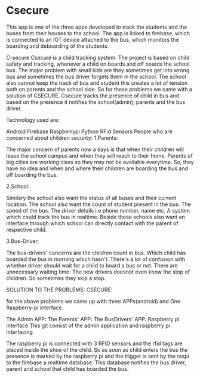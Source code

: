 # Csecure
This app is one of the three apps developed to track the students and the buses from their houses to the school. The app is linked to firebase, which is connected to an IOT device attached to the bus, which monitors the boarding and deboarding of the students.

C-secure
Csecure is a child tracking system. The project is based on child safety and tracking, whenever a child on boards and off boards the school bus. The major problem with small kids are they sometimes get into wrong bus and sometimes the bus driver forgets them in the school. The school also cannot keep the track of bus and student this creates a lot of tension both on parents and the school side. So for these problems we came with a solution of CSECURE. Csecure tracks the presence of child in bus and based on the presence it notifies the school(admin), parents and the bus driver.

Technology used are:

Android
Firebase
Raspberrypi
Python
RFid Sensors
People who are concerned about children security:
1.Parents:

The major concern of parents now a days is that when their children will leave the school campus and when they will reach to their home. Parents of big cities are working class so they may not be available everytime. So, they have no idea and when and where their children are boarding the bus and off boarding the bus.

2.School:

Similary the school also want the status of all buses and their current location. The school also want the count of student present in the bus. The speed of the bus. The driver details i.e phone number, name etc. A system which could track the bus in realtime. Beside these schools also want an interface through which school can directly contact with the parent of respective child.

3.Bus-Driver:

The bus-drivers' concerns are the children count in bus. Which child has boarded the bus in morning which hasn't. There's a lot of confusion with whether driver should wait for a child to board a bus or not. There are unnecessary waiting time. The new drivers doesnot even know the stop of children. So sometimes they skip a stop.

SOLUTION TO THE PROBLEMS:
CSECURE:

for the above problems we came up with three APPs(android) and One Raspberry-pi interface.

The Admin APP:
The Parents' APP:
The BusDrivers' APP:
Raspberry pi interface
This git consist of the admin application and raspberry pi interfacing

The raspberry pi is connected with 3 RFID sensors and the rfid tags are placed inside the shoe of the child. So as soon as child enters the bus the presence is marked by the raspberry pi and the trigger is sent by the raspi to the firebase a realtime database. This database notifies the bus driver, parent and school that child has boarded the bus.
